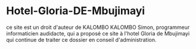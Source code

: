 # Hotel-Gloria-DE-Mbujimayi
ce site est un droit d'auteur de KALOMBO KALOMBO Simon, programmeur informaticien audidacte, qui a proposé ce site à l'hotel Gloria de Mbujimayi qui continue de traiter ce dossier en conseil d'administration.
